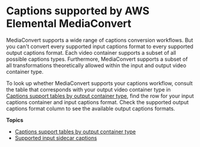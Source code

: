 # Captions supported by AWS Elemental MediaConvert<a name="captions-support-tables"></a>

MediaConvert supports a wide range of captions conversion workflows\. But you can't convert every supported input captions format to every supported output captions format\. Each video container supports a subset of all possible captions types\. Furthermore, MediaConvert supports a subset of all transformations theoretically allowed within the input and output video container type\.

To look up whether MediaConvert supports your captions workflow, consult the table that corresponds with your output video container type in [Captions support tables by output container type](captions-support-tables-by-container-type.md), find the row for your input captions container and input captions format\. Check the supported output captions format column to see the available output captions formats\.

**Topics**
+ [Captions support tables by output container type](captions-support-tables-by-container-type.md)
+ [Supported input sidecar captions](supported-input-sidecar-captions.md)